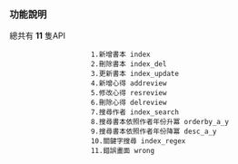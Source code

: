 ### 功能說明
總共有 **11** 隻API

                        1.新增書本 index  
                        2.刪除書本 index_del  
                        3.更新書本 index_update  
                        4.新增心得 addreview  
                        5.修改心得 resreview  
                        6.刪除心得 delreview  
                        7.搜尋作者 index_search  
                        8.搜尋書本依照作者年份升冪 orderby_a_y  
                        9.搜尋書本依照作者年份降冪 desc_a_y  
                        10.關鍵字搜尋 index_regex  
                        11.錯誤畫面 wrong  
 

